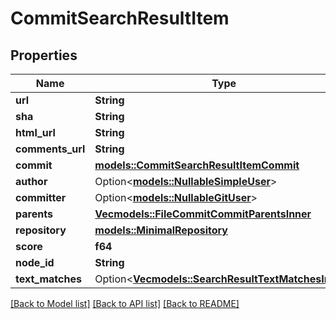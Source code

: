 # CommitSearchResultItem

## Properties

Name | Type | Description | Notes
------------ | ------------- | ------------- | -------------
**url** | **String** |  | 
**sha** | **String** |  | 
**html_url** | **String** |  | 
**comments_url** | **String** |  | 
**commit** | [**models::CommitSearchResultItemCommit**](commit_search_result_item_commit.md) |  | 
**author** | Option<[**models::NullableSimpleUser**](nullable-simple-user.md)> |  | 
**committer** | Option<[**models::NullableGitUser**](nullable-git-user.md)> |  | 
**parents** | [**Vec<models::FileCommitCommitParentsInner>**](file_commit_commit_parents_inner.md) |  | 
**repository** | [**models::MinimalRepository**](minimal-repository.md) |  | 
**score** | **f64** |  | 
**node_id** | **String** |  | 
**text_matches** | Option<[**Vec<models::SearchResultTextMatchesInner>**](search_result_text_matches_inner.md)> |  | [optional]

[[Back to Model list]](../README.md#documentation-for-models) [[Back to API list]](../README.md#documentation-for-api-endpoints) [[Back to README]](../README.md)


